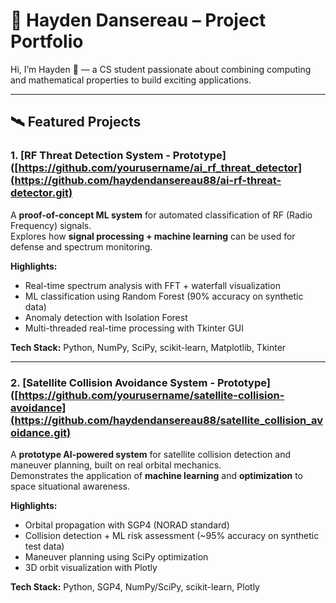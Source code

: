 # 🚀 Hayden Dansereau – Project Portfolio

Hi, I’m Hayden 👋 — a CS student passionate about combining computing and mathematical properties to build exciting applications.   

---

## 🛰️ Featured Projects

### 1. [RF Threat Detection System - Prototype]([https://github.com/yourusername/ai_rf_threat_detector](https://github.com/haydendansereau88/ai-rf-threat-detector.git)
A **proof-of-concept ML system** for automated classification of RF (Radio Frequency) signals.  
Explores how **signal processing + machine learning** can be used for defense and spectrum monitoring.

**Highlights:**
- Real-time spectrum analysis with FFT + waterfall visualization  
- ML classification using Random Forest (90% accuracy on synthetic data)  
- Anomaly detection with Isolation Forest  
- Multi-threaded real-time processing with Tkinter GUI  

**Tech Stack:** Python, NumPy, SciPy, scikit-learn, Matplotlib, Tkinter  

---

### 2. [Satellite Collision Avoidance System - Prototype]([https://github.com/yourusername/satellite-collision-avoidance](https://github.com/haydendansereau88/satellite_collision_avoidance.git)
A **prototype AI-powered system** for satellite collision detection and maneuver planning, built on real orbital mechanics.  
Demonstrates the application of **machine learning** and **optimization** to space situational awareness.

**Highlights:**
- Orbital propagation with SGP4 (NORAD standard)  
- Collision detection + ML risk assessment (~95% accuracy on synthetic test data)  
- Maneuver planning using SciPy optimization  
- 3D orbit visualization with Plotly  

**Tech Stack:** Python, SGP4, NumPy/SciPy, scikit-learn, Plotly  
